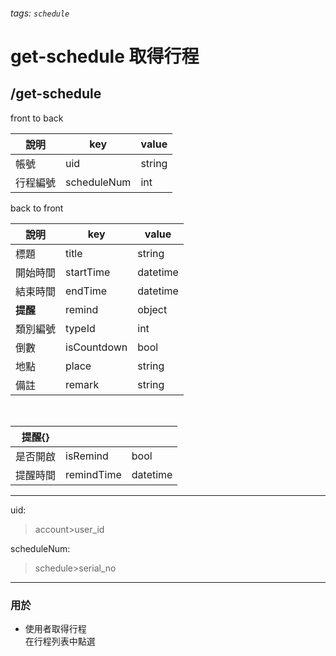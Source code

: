 ###### tags: `schedule`
# get-schedule 取得行程
## /get-schedule
front to back

| 說明     | key         | value  |
| -------- | ----------- | ------ |
| 帳號     | uid          | string |
| 行程編號 | scheduleNum | int    |

back to front

| 說明     | key       | value    |
| -------- | --------- | -------- |
| 標題     | title     | string   |
| 開始時間 | startTime | datetime |
| 結束時間 | endTime   | datetime |
| **提醒** | remind    | object   |
| 類別編號 | typeId   | int      |
| 倒數     | isCountdown | bool     |
| 地點     | place  | string   |
| 備註     | remark    | string   |

&nbsp;

| 提醒{}   |            |          |
| -------- | ---------- | -------- |
| 是否開啟 | isRemind   | bool     |
| 提醒時間 | remindTime | datetime |

---
uid:
 >account>user_id

scheduleNum:
 >schedule>serial_no
---
### 用於
* 使用者取得行程  
在行程列表中點選
